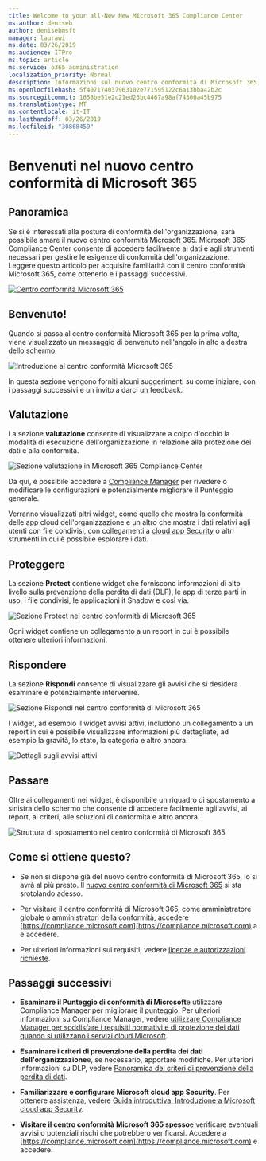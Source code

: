 ```yaml
---
title: Welcome to your all-New New Microsoft 365 Compliance Center
ms.author: deniseb
author: denisebmsft
manager: laurawi
ms.date: 03/26/2019
ms.audience: ITPro
ms.topic: article
ms.service: o365-administration
localization_priority: Normal
description: Informazioni sul nuovo centro conformità di Microsoft 365, incluso quello che contiene, su come ottenerlo e sui passaggi successivi.
ms.openlocfilehash: 5f407174037963102e771595122c6a13bba42b2c
ms.sourcegitcommit: 1658be51e2c21ed23bc4467a98af74300a45b975
ms.translationtype: MT
ms.contentlocale: it-IT
ms.lasthandoff: 03/26/2019
ms.locfileid: "30868459"
---
```

# <a name="welcome-to-your-all-new-microsoft-365-compliance-center"></a>Benvenuti nel nuovo centro conformità di Microsoft 365

## <a name="overview"></a>Panoramica

Se si è interessati alla postura di conformità dell'organizzazione, sarà possibile amare il nuovo centro conformità Microsoft 365. Microsoft 365 Compliance Center consente di accedere facilmente ai dati e agli strumenti necessari per gestire le esigenze di conformità dell'organizzazione. Leggere questo articolo per acquisire familiarità con il centro conformità Microsoft 365, come ottenerlo e i passaggi successivi.

[![Centro conformità Microsoft 365](media/m365-compliance-center.png)](https://compliance.microsoft.com)

## <a name="welcome"></a>Benvenuto!

Quando si passa al centro conformità Microsoft 365 per la prima volta, viene visualizzato un messaggio di benvenuto nell'angolo in alto a destra dello schermo.

![Introduzione al centro conformità Microsoft 365](media/m365-compliancecenter-welcomesteps.png)

In questa sezione vengono forniti alcuni suggerimenti su come iniziare, con i passaggi successivi e un invito a darci un feedback.

## <a name="assess"></a>Valutazione

La sezione **valutazione** consente di visualizzare a colpo d'occhio la modalità di esecuzione dell'organizzazione in relazione alla protezione dei dati e alla conformità.

![Sezione valutazione in Microsoft 365 Compliance Center](media/m365-compliance-center-assess.png)

Da qui, è possibile accedere a [Compliance Manager](meet-data-protection-and-regulatory-reqs-using-microsoft-cloud.md) per rivedere o modificare le configurazioni e potenzialmente migliorare il Punteggio generale.

Verranno visualizzati altri widget, come quello che mostra la conformità delle app cloud dell'organizzazione e un altro che mostra i dati relativi agli utenti con file condivisi, con collegamenti a [cloud app Security](https://docs.microsoft.com/cloud-app-security/) o altri strumenti in cui è possibile esplorare i dati.

## <a name="protect"></a>Proteggere

La sezione **Protect** contiene widget che forniscono informazioni di alto livello sulla prevenzione della perdita di dati (DLP), le app di terze parti in uso, i file condivisi, le applicazioni it Shadow e così via. 

![Sezione Protect nel centro conformità di Microsoft 365](media/m365-compliance-center-protect.png)

Ogni widget contiene un collegamento a un report in cui è possibile ottenere ulteriori informazioni.

## <a name="respond"></a>Rispondere

La sezione **Rispondi** consente di visualizzare gli avvisi che si desidera esaminare e potenzialmente intervenire.

![Sezione Rispondi nel centro conformità di Microsoft 365](media/m365-compliance-center-respond.png)

I widget, ad esempio il widget avvisi attivi, includono un collegamento a un report in cui è possibile visualizzare informazioni più dettagliate, ad esempio la gravità, lo stato, la categoria e altro ancora.

![Dettagli sugli avvisi attivi](media/m365-compliance-center-alerts-details.png) 

## <a name="navigate"></a>Passare

Oltre ai collegamenti nei widget, è disponibile un riquadro di spostamento a sinistra dello schermo che consente di accedere facilmente agli avvisi, ai report, ai criteri, alle soluzioni di conformità e altro ancora. 

![Struttura di spostamento nel centro conformità di Microsoft 365](media/m365-compliance-center-leftnav.png)

## <a name="how-do-i-get-this"></a>Come si ottiene questo?

- Se non si dispone già del nuovo centro conformità di Microsoft 365, lo si avrà al più presto. Il [nuovo centro conformità di Microsoft 365](microsoft-security-and-compliance.md#microsoft-365-compliance-center) si sta srotolando adesso.

- Per visitare il centro conformità di Microsoft 365, come amministratore globale o amministratori della conformità, accedere [https://compliance.microsoft.com](https://compliance.microsoft.com) a e accedere. 

- Per ulteriori informazioni sui requisiti, vedere [licenze e autorizzazioni richieste](microsoft-security-and-compliance.md#required-licenses-and-permissions).

## <a name="next-steps"></a>Passaggi successivi

- **Esaminare il Punteggio di conformità di Microsoft**e utilizzare Compliance Manager per migliorare il punteggio. Per ulteriori informazioni su Compliance Manager, vedere [utilizzare Compliance Manager per soddisfare i requisiti normativi e di protezione dei dati quando si utilizzano i servizi cloud Microsoft](meet-data-protection-and-regulatory-reqs-using-microsoft-cloud.md).

- **Esaminare i criteri di prevenzione della perdita dei dati dell'organizzazione**e, se necessario, apportare modifiche. Per ulteriori informazioni su DLP, vedere [Panoramica dei criteri di prevenzione della perdita di dati](data-loss-prevention-policies.md). 

- **Familiarizzare e configurare Microsoft cloud app Security**. Per ottenere assistenza, vedere [Guida introduttiva: Introduzione a Microsoft cloud app Security](https://docs.microsoft.com/cloud-app-security/getting-started-with-cloud-app-security).  

- **Visitare il centro conformità Microsoft 365 spesso**e verificare eventuali avvisi o potenziali rischi che potrebbero verificarsi. Accedere a [https://compliance.microsoft.com](https://compliance.microsoft.com) e accedere.